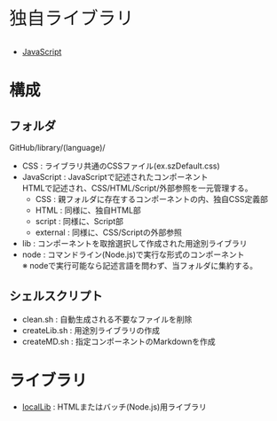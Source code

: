 <p style="font-size:2rem">独自ライブラリ</p>

- [JavaScript](JavaScript/README.md)

# 構成

## フォルダ

GitHub/library/(language)/
- CSS : ライブラリ共通のCSSファイル(ex.szDefault.css)
- JavaScript : JavaScriptで記述されたコンポーネント<br>
  HTMLで記述され、CSS/HTML/Script/外部参照を一元管理する。
  - CSS : 親フォルダに存在するコンポーネントの内、独自CSS定義部
  - HTML : 同様に、独自HTML部
  - script : 同様に、Script部
  - external : 同様に、CSS/Scriptの外部参照
- lib : コンポーネントを取捨選択して作成された用途別ライブラリ
- node : コマンドライン(Node.js)で実行な形式のコンポーネント<br>
  ※ nodeで実行可能なら記述言語を問わず、当フォルダに集約する。

## シェルスクリプト

- clean.sh : 自動生成される不要なファイルを削除
- createLib.sh : 用途別ライブラリの作成
- createMD.sh : 指定コンポーネントのMarkdownを作成

# ライブラリ

- [localLib](lib/localLib.md) : HTMLまたはバッチ(Node.js)用ライブラリ